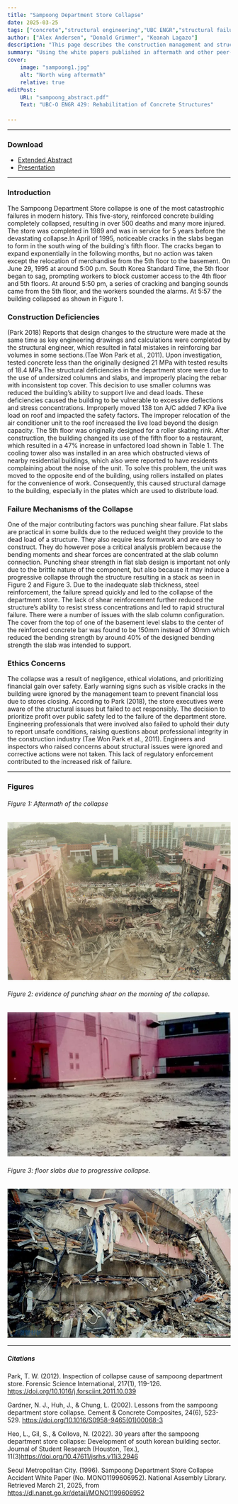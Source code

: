 ```yaml
---
title: "Sampoong Department Store Collapse" 
date: 2025-03-25
tags: ["concrete","structural engineering","UBC ENGR","structural failure","case study"]
author: ["Alex Andersen", "Donald Grimmer", "Keanah Lagazo"]
description: "This page describes the construction management and structural engineering issues causing the Sampoong Department Store Collapse" 
summary: "Using the white papers published in aftermath and other peer-reviewd publications; this page describes the issues that plagued the construction and operation of the Sampoong Department Store leading up to the Collapse." 
cover:
    image: "sampoong1.jpg"
    alt: "North wing aftermath"
    relative: true
editPost:
    URL: "sampoong_abstract.pdf"
    Text: "UBC-O ENGR 429: Rehabilitation of Concrete Structures"

---
```


---

### Download

+ [Extended Abstract](sampoong_abstract.pdf)
+ [Presentation](sampoong_slides.pdf)

---

### Introduction
The Sampoong Department Store collapse is one of the most catastrophic failures in modern history. This five-story, reinforced concrete building completely collapsed, resulting in over 500 deaths and many more injured. The store was completed in 1989 and was in service for 5 years before the devastating collapse.In April of 1995, noticeable cracks in the slabs began to form in the south wing of the building's fifth floor. The cracks began to expand exponentially in the following months, but no action was taken except the relocation of merchandise from the 5th floor to the basement. On June 29, 1995 at around 5:00 p.m. South Korea Standard Time, the 5th floor began to sag, prompting workers to block customer access to the 4th floor and 5th floors. At around 5:50 pm, a series of cracking and banging sounds came from the 5th floor, and the workers sounded the alarms. At 5:57 the building collapsed as shown in Figure 1.

### Construction Deficiencies
(Park 2018) Reports that design changes to the structure were made at the same time as key engineering drawings and calculations were completed by the structural engineer, which resulted in fatal mistakes in reinforcing bar volumes in some sections.(Tae Won Park et al., 2011). Upon investigation, tested concrete less than the originally designed 21 MPa with tested results of 18.4 MPa.The structural deficiencies in the department store were due to the use of undersized columns and slabs, and improperly placing the rebar with inconsistent top cover. This decision to use smaller columns was reduced the building’s ability to support live and dead loads. These deficiencies caused the building to be vulnerable to excessive deflections and stress concentrations. Improperly moved 138 ton A/C added 7 KPa live load on roof and impacted the safety factors. The improper relocation of the air conditioner unit to the roof increased the live load beyond the design capacity. The 5th floor was originally designed for a roller skating rink. After construction, the building changed its use of the fifth floor to a restaurant, which resulted in a 47% increase in unfactored load shown in Table 1. The cooling tower also was installed in an area which obstructed views of nearby residential buildings, which also were reported to have residents complaining about the noise of the unit. To solve this problem, the unit was moved to the opposite end of the building, using rollers installed on plates for the convenience of work. Consequently, this caused structural damage to the building, especially in the plates which are used to distribute load.

### Failure Mechanisms of the Collapse
One of the major contributing factors was punching shear failure. Flat slabs are practical in some builds due to the reduced weight they provide to the dead load of a structure. They also require less formwork and are easy to construct. They do however pose a critical analysis problem because the bending moments and shear forces are concentrated at the slab column connection. Punching shear strength in flat slab design is important not only due to the brittle nature of the component, but also because it may induce a progressive collapse through the structure resulting in a stack as seen in Figure 2 and Figure 3. Due to the inadequate slab thickness, steel reinforcement, the failure spread quickly and led to the collapse of the department store. The lack of shear reinforcement further reduced the structure’s ability to resist stress concentrations and led to rapid structural failure. There were a number of issues with the slab column configuration. The cover from the top of one of the basement level slabs to the center of the reinforced concrete bar was found to be 150mm instead of 30mm which reduced the bending strength by around 40% of the designed bending strength the slab was intended to support. 

### Ethics Concerns
The collapse was a result of negligence, ethical violations, and prioritizing financial gain over safety. Early warning signs such as visible cracks in the building were ignored by the management team to prevent financial loss due to stores closing. According to Park (2018), the store executives were aware of the structural issues but failed to act responsibly. The decision to prioritize profit over public safety led to the failure of the department store. Engineering professionals that were involved also failed to uphold their duty to report unsafe conditions, raising questions about professional integrity in the construction industry (Tae Won Park et al., 2011). Engineers and inspectors who raised concerns about structural issues were ignored and corrective actions were not taken. This lack of regulatory enforcement contributed to the increased risk of failure. 

---
### Figures

###### Figure 1: Aftermath of the collapse
![](sampoong2.webp)

###### Figure 2: evidence of punching shear on the morning of the collapse.
![](sampoong3.webp)

###### Figure 3: floor slabs due to progressive collapse.
![](sampoong4.jpg)

---

##### Citations

Park, T. W. (2012). Inspection of collapse cause of sampoong department store. Forensic Science International, 217(1), 119-126. https://doi.org/10.1016/j.forsciint.2011.10.039  

Gardner, N. J., Huh, J., & Chung, L. (2002). Lessons from the sampoong department store collapse. Cement & Concrete Composites, 24(6), 523-529. https://doi.org/10.1016/S0958-9465(01)00068-3  

Heo, L., Gil, S., & Collova, N. (2022). 30 years after the sampoong department store collapse: Development of south korean building sector. Journal of Student Research (Houston, Tex.), 11(3)https://doi.org/10.47611/jsrhs.v11i3.2946  

Seoul Metropolitan City. (1996). Sampoong Department Store Collapse Accident White Paper (No. MONO1199606952). National Assembly Library. Retrieved March 21, 2025, from https://dl.nanet.go.kr/detail/MONO1199606952  